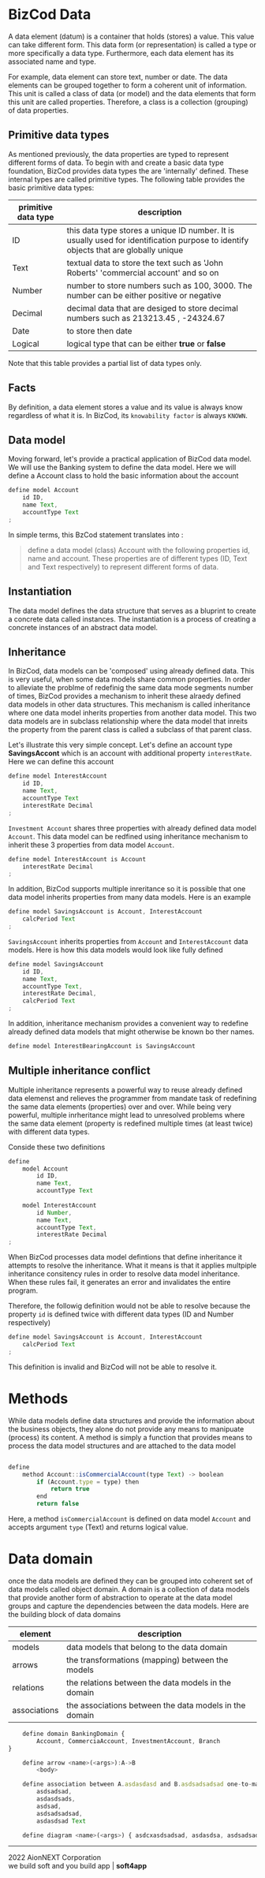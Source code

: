 

# BizCod Data



A data element (datum) is a container that holds (stores) a value. This value can take different form. This data form (or representation) is called a type or more specifically a data type. Furthermore, each data element has its associated name and type.

For example, data element can store text, number or date. The data elements can be grouped together to form a coherent unit of information. 
This unit is called a class of data (or model) and the data elements that form this unit are called properties. Therefore, a class is a collection (grouping) of data properties.

## Primitive data types

As mentioned previously, the data properties are typed to represent different forms of data. To begin with and create a basic data type foundation, BizCod provides data types the are 'internally' defined. These internal types are called primitive types. The following table provides the basic primitive data types: 

| primitive data type                           | description   |
|--------------------------------|------------------------------------------------------------------------|
| ID                             |  this data type stores a unique ID number. It is usually used for identification purpose to identify objects that are globally unique                    |
| Text                    | textual data to store the text such as 'John Roberts' 'commercial account' and so on                                          | 
| Number                     | number to store numbers such as 100, 3000. The number can be either positive or negative                                        | 
| Decimal                     | decimal data that are desiged to store decimal numbers such as 213213.45 , -24324.67                                          | 
| Date                     | to store then date                                      | 
| Logical                     | logical type that can be either <b>true</b> or <b>false</b>                                        | 

Note that this table provides a partial list of data types only. 

## Facts

By definition, a data element stores a value and its value is always know regardless of what it is. In BizCod, its `knowability factor` is always `KNOWN`.

## Data model

Moving forward, let's provide a practical application of BizCod data model. We will use the Banking system to define the data model. 
Here we will define a Account class to hold the basic information about the account




```js
define model Account
    id ID,
    name Text,
    accountType Text    
;
```
In simple terms, this BzCod statement translates into :
> define a data model (class) Account with the following properties id, name and account. These properties are of different types (ID, Text and Text respectively) to represent  different forms of data.
> 
## Instantiation

The data model defines the data structure that serves as a bluprint to create a concrete data called instances. The instantiation is a process of creating a concrete instances of an abstract data model.

## Inheritance

In BizCod, data models can be 'composed' using already defined data. This is very useful, when some data models share common properties. In order to alleviate the problme of redefinig the same data mode segments number of times, BizCod provides a mechanism to inherit these alraedy defined data models in other data structures. This mechanism is called inheritance where one data model inherits properties from another data model. This two data models are in subclass relationship where the data model that inreits the property from the parent class is called a subclass of that parent class. 

Let's illustrate this very simple concept. Let's define an account type **SavingsAccont** which is an account with additional property `interestRate`. Here we can define this account

```js
define model InterestAccount
    id ID,
    name Text,
    accountType Text    
    interestRate Decimal
;
```

`Investment Account` shares three properties with already defined data model `Account`. This data model can be redfined using inheritance mechanism to inherit these 3 properties from data model `Account`. 

```js
define model InterestAccount is Account
    interestRate Decimal
;
```

In addition, BizCod supports multiple inreritance so it is possible that one data model inherits properties from many data models. Here is an example

```js
define model SavingsAccount is Account, InterestAccount
    calcPeriod Text
;
```

`SavingsAccount` inherits properties from `Account` and `InterestAccount` data models. Here is how this data models would look like fully defined

```js
define model SavingsAccount
    id ID,
    name Text,
    accountType Text,
    interestRate Decimal,    
    calcPeriod Text
;
```

In addition, inheritance mechanism provides a convenient way to redefine already defined data models that might otherwise be known bo ther names.

```js
define model InterestBearingAccount is SavingsAccount
```

## Multiple inheritance conflict

Multiple inheritance represents a powerful way to reuse already defined data elemenst and relieves the programmer from mandate task of redefining the same data elements (properties) over and over. While being very powerful, multiple inrheritance might lead to unresolved problems where the same data element (property is redefined multiple times (at least twice) with different data types. 

Conside these two definitions 

```js
define 
    model Account
        id ID,
        name Text,
        accountType Text    
        
    model InterestAccount
        id Number,
        name Text,
        accountType Text,    
        interestRate Decimal
;
```

When BizCod processes data model defintions that define inheritance it attempts to resolve the inheritance. What it means is that it applies multpiple inheritance consitency rules in order to resolve data model inheritance. When these rules fail, it generates an error and invalidates the entire program.

Therefore, the followig definition would not be able to resolve because the property `id` is defined twice with different data types (ID and Number respectively)

```js
define model SavingsAccount is Account, InterestAccount
    calcPeriod Text
;
```

This definition is invalid and BizCod will not be able to resolve it.


# Methods

While data models define data structures and provide the information about the business objects, they alone do not provide any means to manipuate (process) its content. A method is simply a function that provides means to process the data model structures and are attached to the data model

```js

define 
    method Account::isCommercialAccount(type Text) -> boolean 
        if (Account.type = type) then
            return true
        end
        return false

```

Here, a method `isCommercialAccount` is defined on data model `Account` and accepts argument `type` (Text) and returns logical value.


# Data domain

once the data models are defined they can be grouped into coherent set of data models called object domain. A domain is a collection of data models that provide another form of abstraction to operate at the data model groups and capture the dependencies between the data models. Here are the building block of data domains

| element                           | description   |
|--------------------------------|------------------------------------------------------------------------|
| models                        |  data models that belong to the data domain                    |
| arrows                    | the transformations (mapping) between the models                                          | 
| relations                     | the relations between the data models in the domain                                        | 
| associations                     | the associations between the data models in the domain                                        | 



```js
    define domain BankingDomain {
        Account, CommerciaAccount, InvestmentAccount, Branch
}
```


```js
    define arrow <name>(<args>):A->B     
        <body>
```


```js
    define association between A.asdasdasd and B.asdsadsadsad one-to-many
        asdsadsad, 
        asdasdsads, 
        asdsad, 
        asdsadsadsad, 
        asdasdsad Text
```

```js
    define diagram <name>(<args>) { asdcxasdsadsad, asdasdsa, asdsadsad, asdasdasdsa }
```

____________________
2022 AionNEXT Corporation<br>
we build soft and you build app | <b>soft4app</b>
